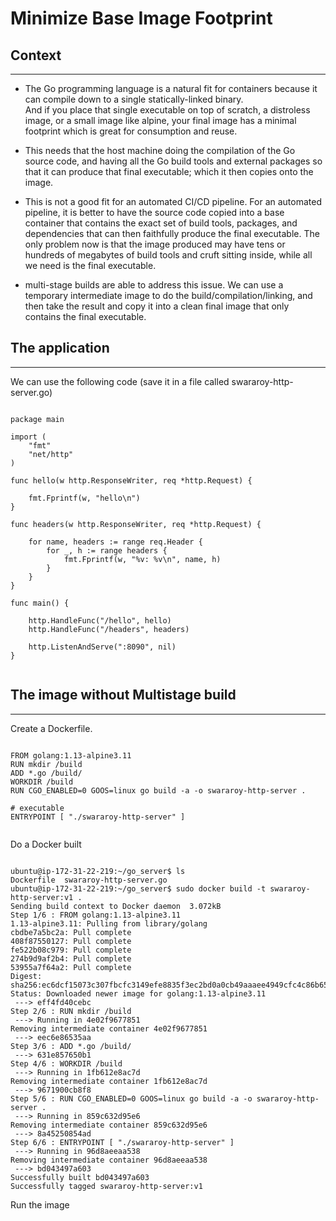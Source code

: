 # Minimize Base Image Footprint

## Context
---

- The Go programming language is a natural fit for containers because it can compile down to a single statically-linked binary.  
And if you place that single executable on top of scratch, a distroless image, or a small image like alpine, your final image has a minimal footprint which is great for 
consumption and reuse.

- This needs that the host machine doing the compilation of the Go source code, and having all the Go build tools and external packages so that it can produce that final executable; which it then copies onto the image.

- This  is not a good fit for an automated CI/CD pipeline.  For an automated pipeline, it is better to have the source code copied into a base container that contains the exact set of build tools, packages, and dependencies that can then faithfully produce the final executable. The only problem now is that the image produced may have tens or hundreds of megabytes of build tools and cruft sitting inside, while all we need is the final executable.

- multi-stage builds are able to address this issue.  We can use a temporary intermediate image to do the build/compilation/linking, and then take the result and copy it into a clean final image that only contains the final executable.

## The application
---

We can use the following code (save it in a file called swararoy-http-server.go)

```

package main

import (
    "fmt"
    "net/http"
)

func hello(w http.ResponseWriter, req *http.Request) {

    fmt.Fprintf(w, "hello\n")
}

func headers(w http.ResponseWriter, req *http.Request) {

    for name, headers := range req.Header {
        for _, h := range headers {
            fmt.Fprintf(w, "%v: %v\n", name, h)
        }
    }
}

func main() {

    http.HandleFunc("/hello", hello)
    http.HandleFunc("/headers", headers)

    http.ListenAndServe(":8090", nil)
}


```

## The image without Multistage build 
---

Create a Dockerfile.

```

FROM golang:1.13-alpine3.11
RUN mkdir /build
ADD *.go /build/
WORKDIR /build
RUN CGO_ENABLED=0 GOOS=linux go build -a -o swararoy-http-server .

# executable
ENTRYPOINT [ "./swararoy-http-server" ]


```

Do a Docker built

```

ubuntu@ip-172-31-22-219:~/go_server$ ls
Dockerfile  swararoy-http-server.go
ubuntu@ip-172-31-22-219:~/go_server$ sudo docker build -t swararoy-http-server:v1 .
Sending build context to Docker daemon  3.072kB
Step 1/6 : FROM golang:1.13-alpine3.11
1.13-alpine3.11: Pulling from library/golang
cbdbe7a5bc2a: Pull complete
408f87550127: Pull complete
fe522b08c979: Pull complete
274b9d9af2b4: Pull complete
53955a7f64a2: Pull complete
Digest: sha256:ec6dcf15073c307fbcfc3149efe8835f3ec2bd0a0cb49aaaee4949cfc4c86b65
Status: Downloaded newer image for golang:1.13-alpine3.11
 ---> eff4fd40cebc
Step 2/6 : RUN mkdir /build
 ---> Running in 4e02f9677851
Removing intermediate container 4e02f9677851
 ---> eec6e86535aa
Step 3/6 : ADD *.go /build/
 ---> 631e857650b1
Step 4/6 : WORKDIR /build
 ---> Running in 1fb612e8ac7d
Removing intermediate container 1fb612e8ac7d
 ---> 9671900cb8f8
Step 5/6 : RUN CGO_ENABLED=0 GOOS=linux go build -a -o swararoy-http-server .
 ---> Running in 859c632d95e6
Removing intermediate container 859c632d95e6
 ---> 8a45250854ad
Step 6/6 : ENTRYPOINT [ "./swararoy-http-server" ]
 ---> Running in 96d8aeeaa538
Removing intermediate container 96d8aeeaa538
 ---> bd043497a603
Successfully built bd043497a603
Successfully tagged swararoy-http-server:v1

```
Run the image

```


```

